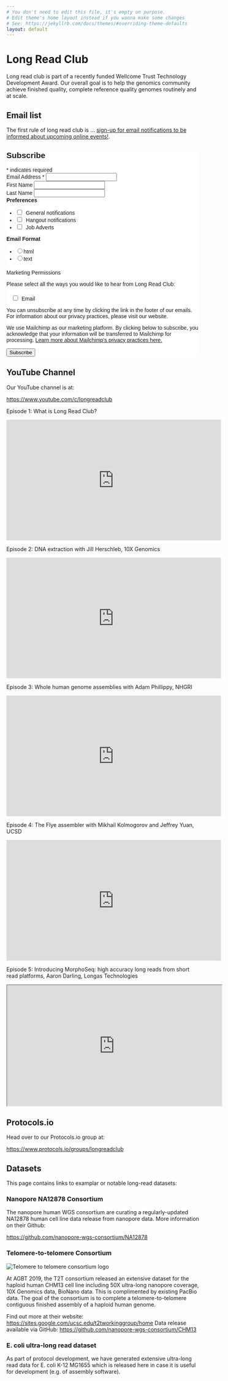 ```yaml
---
# You don't need to edit this file, it's empty on purpose.
# Edit theme's home layout instead if you wanna make some changes
# See: https://jekyllrb.com/docs/themes/#overriding-theme-defaults
layout: default
---
```


# Long Read Club

Long read club is part of a recently funded Wellcome Trust Technology Development Award. Our overall goal is to help the genomics community achieve finished quality, complete reference quality genomes routinely and at scale.

## Email list

The first rule of long read club is ... <a href="http://eepurl.com/go5sFf">sign-up for email notifications to be informed about upcoming online events!</a>. 

<!-- Begin Mailchimp Signup Form -->
<link href="//cdn-images.mailchimp.com/embedcode/classic-10_7.css" rel="stylesheet" type="text/css">
<style type="text/css">
	#mc_embed_signup{background:#fff; clear:left; font:14px Helvetica,Arial,sans-serif; }
	/* Add your own Mailchimp form style overrides in your site stylesheet or in this style block.
	   We recommend moving this block and the preceding CSS link to the HEAD of your HTML file. */
</style>
<style type="text/css">
	#mc-embedded-subscribe-form input[type=checkbox]{display: inline; width: auto;margin-right: 10px;}
	#mergeRow-gdpr {margin-top: 20px;}
	#mergeRow-gdpr fieldset label {font-weight: normal;}
	#mc-embedded-subscribe-form .mc_fieldset{border:none;min-height: 0px;padding-bottom:0px;}
</style>
<div id="mc_embed_signup">
<form action="https://bham.us20.list-manage.com/subscribe/post?u=4ae68d1d9a5b44fdc7580a367&amp;id=4fac82bdc8" method="post" id="mc-embedded-subscribe-form" name="mc-embedded-subscribe-form" class="validate" target="_blank" novalidate>
    <div id="mc_embed_signup_scroll">
	<h2>Subscribe</h2>
<div class="indicates-required"><span class="asterisk">*</span> indicates required</div>
<div class="mc-field-group">
	<label for="mce-EMAIL">Email Address  <span class="asterisk">*</span>
</label>
	<input type="email" value="" name="EMAIL" class="required email" id="mce-EMAIL">
</div>
<div class="mc-field-group">
	<label for="mce-FNAME">First Name </label>
	<input type="text" value="" name="FNAME" class="" id="mce-FNAME">
</div>
<div class="mc-field-group">
	<label for="mce-LNAME">Last Name </label>
	<input type="text" value="" name="LNAME" class="" id="mce-LNAME">
</div>
<div class="mc-field-group input-group">
    <strong>Preferences </strong>
    <ul><li><input type="checkbox" value="1" name="group[1433][1]" id="mce-group[1433]-1433-0"><label for="mce-group[1433]-1433-0">General notifications</label></li>
<li><input type="checkbox" value="2" name="group[1433][2]" id="mce-group[1433]-1433-1"><label for="mce-group[1433]-1433-1">Hangout notifications</label></li>
<li><input type="checkbox" value="4" name="group[1433][4]" id="mce-group[1433]-1433-2"><label for="mce-group[1433]-1433-2">Job Adverts</label></li>
</ul>
</div>
<div class="mc-field-group input-group">
    <strong>Email Format </strong>
    <ul><li><input type="radio" value="html" name="EMAILTYPE" id="mce-EMAILTYPE-0"><label for="mce-EMAILTYPE-0">html</label></li>
<li><input type="radio" value="text" name="EMAILTYPE" id="mce-EMAILTYPE-1"><label for="mce-EMAILTYPE-1">text</label></li>
</ul>
</div>
<div id="mergeRow-gdpr" class="mergeRow gdpr-mergeRow content__gdprBlock mc-field-group">
    <div class="content__gdpr">
        <label>Marketing Permissions</label>
        <p>Please select all the ways you would like to hear from Long Read Club:</p>
        <fieldset class="mc_fieldset gdprRequired mc-field-group" name="interestgroup_field">
		<label class="checkbox subfield" for="gdpr_18617"><input type="checkbox" id="gdpr_18617" name="gdpr[18617]" value="Y" class="av-checkbox gdpr"><span>Email</span> </label>
        </fieldset>
        <p>You can unsubscribe at any time by clicking the link in the footer of our emails. For information about our privacy practices, please visit our website.</p>
    </div>
    <div class="content__gdprLegal">
        <p>We use Mailchimp as our marketing platform. By clicking below to subscribe, you acknowledge that your information will be transferred to Mailchimp for processing. <a href="https://mailchimp.com/legal/" target="_blank">Learn more about Mailchimp's privacy practices here.</a></p>
    </div>
</div>
	<div id="mce-responses" class="clear">
		<div class="response" id="mce-error-response" style="display:none"></div>
		<div class="response" id="mce-success-response" style="display:none"></div>
	</div>    <!-- real people should not fill this in and expect good things - do not remove this or risk form bot signups-->
    <div style="position: absolute; left: -5000px;" aria-hidden="true"><input type="text" name="b_4ae68d1d9a5b44fdc7580a367_4fac82bdc8" tabindex="-1" value=""></div>
    <div class="clear"><input type="submit" value="Subscribe" name="subscribe" id="mc-embedded-subscribe" class="button"></div>
    </div>
</form>
</div>
<script type='text/javascript' src='//s3.amazonaws.com/downloads.mailchimp.com/js/mc-validate.js'></script><script type='text/javascript'>(function($) {window.fnames = new Array(); window.ftypes = new Array();fnames[0]='EMAIL';ftypes[0]='email';fnames[1]='FNAME';ftypes[1]='text';fnames[2]='LNAME';ftypes[2]='text';fnames[3]='ADDRESS';ftypes[3]='address';fnames[4]='PHONE';ftypes[4]='phone';fnames[5]='BIRTHDAY';ftypes[5]='birthday';}(jQuery));var $mcj = jQuery.noConflict(true);</script>
<!--End mc_embed_signup-->

## YouTube Channel

Our YouTube channel is at:

<https://www.youtube.com/c/longreadclub>

Episode 1: What is Long Read Club?

<iframe width="560" height="315" src="https://www.youtube.com/embed/lNj98pbLPPA" frameborder="0" allow="accelerometer; autoplay; encrypted-media; gyroscope; picture-in-picture" allowfullscreen></iframe>

Episode 2: DNA extraction with Jill Herschleb, 10X Genomics

<iframe width="560" height="315" src="https://www.youtube.com/embed/GlbMKds2RNc" frameborder="0" allow="accelerometer; autoplay; encrypted-media; gyroscope; picture-in-picture" allowfullscreen></iframe>

Episode 3: Whole human genome assemblies with Adam Phillippy, NHGRI

<iframe width="560" height="315" src="https://www.youtube.com/embed/W73yA4nR_Ug" frameborder="0" allow="accelerometer; autoplay; encrypted-media; gyroscope; picture-in-picture" allowfullscreen></iframe>

Episode 4: The Flye assembler with Mikhail Kolmogorov and Jeffrey Yuan, UCSD

<iframe width="560" height="315" src="https://www.youtube.com/embed/It5KXnPBnbg" frameborder="0" allow="accelerometer; autoplay; encrypted-media; gyroscope; picture-in-picture" allowfullscreen></iframe>

Episode 5: Introducing MorphoSeq: high accuracy long reads from short read platforms, Aaron Darling, Longas Technologies

<iframe width="560" height="315" src="https://www.youtube.com/embed/36Y3-ZerMCU frameborder="0" allow="accelerometer; autoplay; encrypted-media; gyroscope; picture-in-picture" allowfullscreen></iframe>

## Protocols.io

Head over to our Protocols.io group at:

<https://www.protocols.io/groups/longreadclub>

## Datasets

This page contains links to examplar or notable long-read datasets:

### Nanopore NA12878 Consortium

The nanopore human WGS consortium are curating a regularly-updated NA12878 human cell line
data release from nanopore data. More information on their Github:

<https://github.com/nanopore-wgs-consortium/NA12878>

### Telomere-to-telomere Consortium

![Telomere to telomere consortium logo](assets/t2t.png)

At AGBT 2019, the T2T consortium released an extensive dataset for the haploid human CHM13 cell
line including 50X ultra-long nanopore coverage, 10X Genomics data, BioNano data. This is
complimented by existing PacBio data. The goal of the consortium is to complete a telomere-to-telomere
contiguous finished assembly of a haploid human genome.

Find out more at their website: <https://sites.google.com/ucsc.edu/t2tworkinggroup/home>
Data release available via GitHub: <https://github.com/nanopore-wgs-consortium/CHM13>

### E. coli ultra-long read dataset

As part of protocol development, we have generated extensive ultra-long read data for 
E. coli K-12 MG1655 which is released here in case it is useful for development (e.g.
of assembly software).



